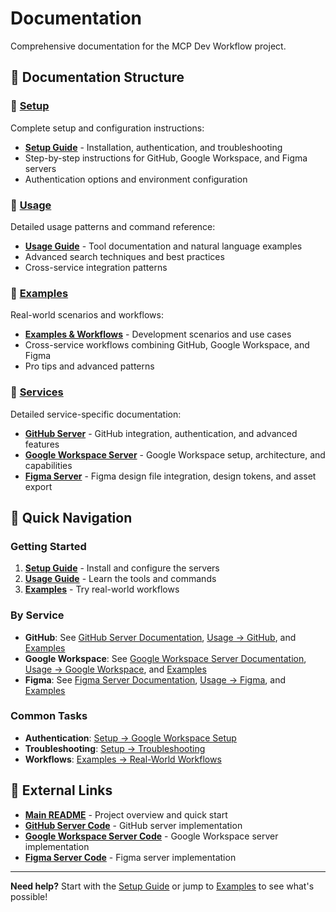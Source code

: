 # Documentation

Comprehensive documentation for the MCP Dev Workflow project.

## 📁 Documentation Structure

### 🔧 [Setup](setup/)

Complete setup and configuration instructions:

- **[Setup Guide](setup/README.md)** - Installation, authentication, and troubleshooting
- Step-by-step instructions for GitHub, Google Workspace, and Figma servers
- Authentication options and environment configuration

### 📖 [Usage](usage/)

Detailed usage patterns and command reference:

- **[Usage Guide](usage/README.md)** - Tool documentation and natural language examples
- Advanced search techniques and best practices
- Cross-service integration patterns

### 🎯 [Examples](examples/)

Real-world scenarios and workflows:

- **[Examples & Workflows](examples/README.md)** - Development scenarios and use cases
- Cross-service workflows combining GitHub, Google Workspace, and Figma
- Pro tips and advanced patterns

### 🔧 [Services](services/)

Detailed service-specific documentation:

- **[GitHub Server](services/github.md)** - GitHub integration, authentication, and advanced features
- **[Google Workspace Server](services/google-workspace.md)** - Google Workspace setup, architecture, and capabilities
- **[Figma Server](services/figma.md)** - Figma design file integration, design tokens, and asset export

## 🚀 Quick Navigation

### Getting Started

1. **[Setup Guide](setup/)** - Install and configure the servers
2. **[Usage Guide](usage/)** - Learn the tools and commands
3. **[Examples](examples/)** - Try real-world workflows

### By Service

- **GitHub**: See [GitHub Server Documentation](services/github.md), [Usage → GitHub](usage/README.md#github-usage), and [Examples](examples/README.md#github-examples)
- **Google Workspace**: See [Google Workspace Server Documentation](services/google-workspace.md), [Usage → Google Workspace](usage/README.md#google-workspace-usage), and [Examples](examples/README.md#google-workspace-examples)
- **Figma**: See [Figma Server Documentation](services/figma.md), [Usage → Figma](usage/README.md#figma-usage), and [Examples](examples/README.md#figma-examples)

### Common Tasks

- **Authentication**: [Setup → Google Workspace Setup](setup/README.md#google-workspace-setup)
- **Troubleshooting**: [Setup → Troubleshooting](setup/README.md#troubleshooting)
- **Workflows**: [Examples → Real-World Workflows](examples/README.md#real-world-workflows)

## 🔗 External Links

- **[Main README](../README.md)** - Project overview and quick start
- **[GitHub Server Code](../servers/github/)** - GitHub server implementation
- **[Google Workspace Server Code](../servers/google-workspace/)** - Google Workspace server implementation
- **[Figma Server Code](../servers/figma/)** - Figma server implementation

---

**Need help?** Start with the [Setup Guide](setup/) or jump to [Examples](examples/) to see what's possible!
